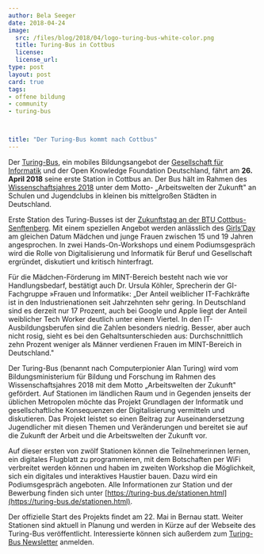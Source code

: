 ```yaml
---
author: Bela Seeger
date: 2018-04-24 
image: 
  src: /files/blog/2018/04/logo-turing-bus-white-color.png
  title: Turing-Bus in Cottbus
  license: 
  license_url: 
type: post
layout: post
card: true
tags:
- offene bildung
- community
- turing-bus



title: "Der Turing-Bus kommt nach Cottbus"
---
```


Der [Turing-Bus](https://turing-bus.de/), ein mobiles Bildungsangebot der [Gesellschaft für Informatik](https://gi.de/) und der Open Knowledge Foundation Deutschland, fährt am <b>26. April 2018</b> seine erste Station in Cottbus an. Der Bus hält im Rahmen des [Wissenschaftsjahres 2018](https://www.wissenschaftsjahr.de/2016-17/aktuelles/alle-aktuellen-meldungen/juli-2017/wissenschaftsjahr-2018-arbeitswelten-der-zukunft.html) unter dem Motto- „Arbeitswelten der Zukunft" an Schulen und Jugendclubs in kleinen bis mittelgroßen Städten in Deutschland.

Erste Station des Turing-Busses ist der [Zukunftstag an der BTU Cottbus-Senftenberg](https://www.b-tu.de/studium/informationen-beratung/btu-live-erleben/infotage/zukunftstag). Mit einem speziellen Angebot werden anlässlich des [Girls’Day](https://www.girls-day.de/) am gleichen Datum Mädchen und junge Frauen zwischen 15 und 19 Jahren angesprochen. In zwei Hands-On-Workshops und einem Podiumsgespräch wird die Rolle von Digitalisierung und Informatik für Beruf und Gesellschaft ergründet, diskutiert und kritisch hinterfragt. 

Für die Mädchen-Förderung im MINT-Bereich besteht nach wie vor Handlungsbedarf, bestätigt auch Dr. Ursula Köhler, Sprecherin der GI-Fachgruppe »Frauen und Informatik«:  „Der Anteil weiblicher IT-Fachkräfte ist in den Industrienationen seit Jahrzehnten sehr gering. In Deutschland sind es derzeit nur 17 Prozent, auch bei Google und Apple liegt der Anteil weiblicher Tech Worker deutlich unter einem Viertel. In den IT-Ausbildungsberufen sind die Zahlen besonders niedrig. Besser, aber auch nicht rosig, sieht es bei den Gehaltsunterschieden aus: Durchschnittlich zehn Prozent weniger als Männer verdienen Frauen im MINT-Bereich in Deutschland."

Der Turing-Bus (benannt nach Computerpionier Alan Turing) wird vom Bildungsministerium für Bildung und Forschung im Rahmen des Wissenschaftsjahres 2018 mit dem Motto „Arbeitswelten der Zukunft" gefördert. Auf Stationen im ländlichen Raum und in Gegenden jenseits der üblichen Metropolen möchte das Projekt Grundlagen der Informatik und gesellschaftliche Konsequenzen der Digitalisierung vermitteln und diskutieren. Das Projekt leistet so einen Beitrag zur Auseinandersetzung Jugendlicher mit diesen Themen und Veränderungen und bereitet sie auf die Zukunft der Arbeit und die Arbeitswelten der Zukunft vor.

Auf dieser ersten von zwölf Stationen können die Teilnehmerinnen lernen, ein digitales Flugblatt zu programmieren, mit dem Botschaften per WiFi verbreitet werden können und haben im zweiten Workshop die Möglichkeit, sich ein digitales und interaktives Haustier bauen. Dazu wird ein Podiumsgespräch angeboten. Alle Informationen zur Station und der Bewerbung finden sich unter [https://turing-bus.de/stationen.html](https://turing-bus.de/stationen.html).

Der offizielle Start des Projekts findet am 22. Mai in Bernau statt. Weiter Stationen sind aktuell in Planung und werden in Kürze auf der Webseite des Turing-Bus veröffentlicht. Interessierte können sich außerdem zum [Turing-Bus Newsletter](http://eepurl.com/dlz6Fb) anmelden. 
